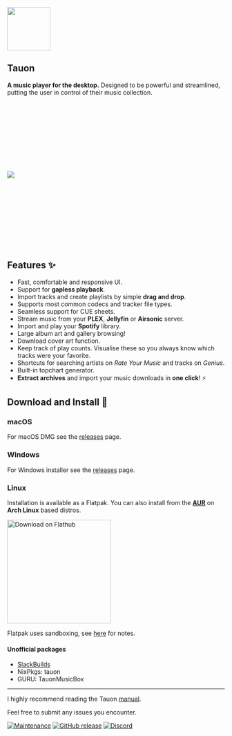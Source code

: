 
<img src="https://github.com/Taiko2k/Tauon/assets/17271572/8ad864c0-dbda-45c2-ac81-e00fbff03c32" height="100px" >

## Tauon

**A music player for the desktop.** Designed to be powerful and streamlined, putting the user in control of their music collection.

<img src="https://user-images.githubusercontent.com/17271572/56716255-f03ba080-678d-11e9-880f-49d6cbf77e60.jpg" hspace="0px" vspace="160px">

## Features :sparkles:

  - Fast, comfortable and responsive UI.
  - Support for **gapless playback**.
  - Import tracks and create playlists by simple **drag and drop**.
  - Supports most common codecs and tracker file types.
  - Seamless support for CUE sheets.
  - Stream music from your **PLEX**, **Jellyfin** or **Airsonic** server.
  - Import and play your **Spotify** library.
  - Large album art and gallery browsing!
  - Download cover art function.
  - Keep track of play counts. Visualise these so you always know which tracks were your favorite.
  - Shortcuts for searching artists on *Rate Your Music* and tracks on *Genius*.
  - Built-in topchart generator.
  - **Extract archives** and import your music downloads in **one click**! :zap:


## Download and Install :dizzy:

### macOS

For macOS DMG see the [releases](https://github.com/Taiko2k/TauonMusicBox/releases) page.

### Windows

For Windows installer see the [releases](https://github.com/Taiko2k/TauonMusicBox/releases) page.

### Linux

Installation is available as a Flatpak. You can also install from the [**AUR**](https://aur.archlinux.org/packages/tauon-music-box/) on **Arch Linux** based distros.


<a href='https://flathub.org/apps/details/com.github.taiko2k.tauonmb'><img width='240' alt='Download on Flathub' src='https://dl.flathub.org/assets/badges/flathub-badge-en.png'/></a>

Flatpak uses sandboxing, see [here](https://github.com/Taiko2k/TauonMusicBox/wiki/Sandboxing-Quirks) for notes.

#### Unofficial packages

 - [SlackBuilds](https://slackbuilds.org/repository/15.0/audio/tauonmb/)
 - NixPkgs: tauon
 - GURU: TauonMusicBox


___

I highly recommend reading the Tauon [manual](https://tauonmusicbox.rocks#manual).

Feel free to submit any issues you encounter.

[![Maintenance](https://img.shields.io/maintenance/yes/2025.svg?color=a3e11f&style=for-the-badge)](https://github.com/Taiko2k/tauonmb/releases) [![GitHub release](https://img.shields.io/github/release/taiko2k/tauonmb.svg?style=for-the-badge&colorB=ff69b4)](https://github.com/Taiko2k/tauonmb/releases) [![Discord](https://img.shields.io/discord/687418493209018622.svg?color=a483ef&style=for-the-badge)](https://discord.gg/v4EmhES)
